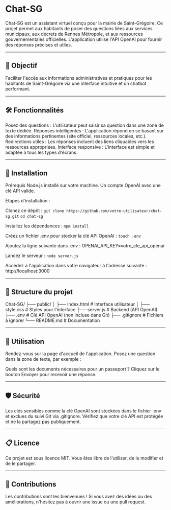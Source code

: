 # **Chat-SG**
Chat-SG est un assistant virtuel conçu pour la mairie de Saint-Grégoire. Ce projet permet aux habitants de poser des questions liées aux services municipaux, aux décrets de Rennes Métropole, et aux ressources gouvernementales officielles. L'application utilise l'API OpenAI pour fournir des réponses précises et utiles.

---

## **🎯 Objectif**
Faciliter l'accès aux informations administratives et pratiques pour les habitants de Saint-Grégoire via une interface intuitive et un chatbot performant.

---

## **🛠️ Fonctionnalités**
Posez des questions : L'utilisateur peut saisir sa question dans une zone de texte dédiée.
Réponses intelligentes : L'application répond en se basant sur des informations pertinentes (site officiel, ressources locales, etc.).
Redirections utiles : Les réponses incluent des liens cliquables vers les ressources appropriées.
Interface responsive : L'interface est simple et adaptée à tous les types d'écrans.

---

## **🚀 Installation**
Prérequis
Node.js installé sur votre machine.
Un compte OpenAI avec une clé API valide.

Étapes d'installation : 

Clonez ce dépôt :
`git clone https://github.com/votre-utilisateur/chat-sg.git`
`cd chat-sg`

Installez les dépendances :
`npm install`

Créez un fichier .env pour stocker la clé API OpenAI :
`touch .env`

Ajoutez la ligne suivante dans .env :
OPENAI_API_KEY=votre_cle_api_openai

Lancez le serveur :
`node server.js`

Accédez à l'application dans votre navigateur à l'adresse suivante :
http://localhost:3000

---

## **📂 Structure du projet**
Chat-SG/
├── public/
│   ├── index.html       # Interface utilisateur
│   ├── style.css        # Styles pour l'interface
├── server.js            # Backend (API OpenAI)
├── .env                 # Clé API OpenAI (non incluse dans Git)
├── .gitignore           # Fichiers à ignorer
└── README.md            # Documentation

---

## **🌟 Utilisation**
Rendez-vous sur la page d'accueil de l'application.
Posez une question dans la zone de texte, par exemple :

Quels sont les documents nécessaires pour un passeport ?
Cliquez sur le bouton Envoyer pour recevoir une réponse.

---

## **🛡️ Sécurité**
Les clés sensibles comme la clé OpenAI sont stockées dans le fichier .env et exclues du suivi Git via .gitignore.
Vérifiez que votre clé API est protégée et ne la partagez pas publiquement.

---

## **📋 Licence**
Ce projet est sous licence MIT. Vous êtes libre de l'utiliser, de le modifier et de le partager.

---

## **🙌 Contributions**
Les contributions sont les bienvenues ! Si vous avez des idées ou des améliorations, n'hésitez pas à ouvrir une issue ou une pull request.
